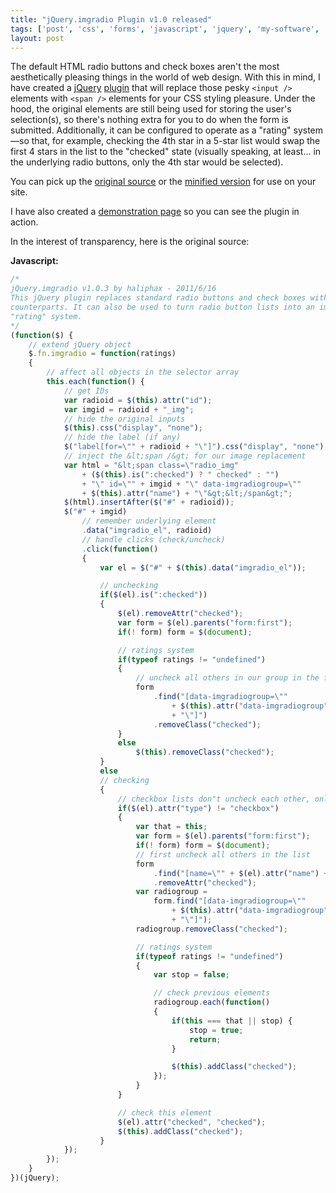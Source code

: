 ```yaml
---
title: "jQuery.imgradio Plugin v1.0 released"
tags: ['post', 'css', 'forms', 'javascript', 'jquery', 'my-software', 'plugin']
layout: post
---
```


The default HTML radio buttons and check boxes aren't the most
aesthetically pleasing things in the world of web design. With this in
mind, I have created a [jQuery](https://jquery.com)
[plugin](https://plugins.jquery.com) that will replace those pesky
`<input />` elements with `<span />` elements for your CSS styling
pleasure. Under the hood, the original elements are still being used for
storing the user's selection(s), so there's nothing extra for you to do
when the form is submitted. Additionally, it can be configured to
operate as a "rating" system—so that, for example, checking the 4th star
in a 5-star list would swap the first 4 stars in the list to the
"checked" state (visually speaking, at least... in the underlying radio
buttons, only the 4th star would be selected).<!--more-->

You can pick up the [original
source](https://github.com/haliphax/jquery.imgradio/raw/master/jquery.imgradio.js)
or the [minified
version](https://github.com/haliphax/jquery.imgradio/raw/master/jquery.imgradio.min.js)
for use on your site.

I have also created a [demonstration page](https://haliphax.github.io/jquery.imgradio/)
so you can see the plugin in action.

In the interest of transparency, here is the original source:

**Javascript:**

```js
/*
jQuery.imgradio v1.0.3 by haliphax - 2011/6/16
This jQuery plugin replaces standard radio buttons and check boxes with image
counterparts. It can also be used to turn radio button lists into an image-based
"rating" system.
*/
(function($) {
	// extend jQuery object
	$.fn.imgradio = function(ratings)
	{
		// affect all objects in the selector array
		this.each(function() {
			// get IDs
			var radioid = $(this).attr("id");
			var imgid = radioid + "_img";
			// hide the original inputs
			$(this).css("display", "none");
			// hide the label (if any)
			$("label[for=\"" + radioid + "\"]").css("display", "none");
			// inject the &lt;span /&gt; for our image replacement
			var html = "&lt;span class=\"radio_img"
				+ ($(this).is(":checked") ? " checked" : "")
				+ "\" id=\"" + imgid + "\" data-imgradiogroup=\""
				+ $(this).attr("name") + "\"&gt;&lt;/span&gt;";
			$(html).insertAfter($("#" + radioid));
			$("#" + imgid)
				// remember underlying element
				.data("imgradio_el", radioid)
				// handle clicks (check/uncheck)
				.click(function()
				{
					var el = $("#" + $(this).data("imgradio_el"));

					// unchecking
					if($(el).is(":checked"))
					{
						$(el).removeAttr("checked");
						var form = $(el).parents("form:first");
						if(! form) form = $(document);

						// ratings system
						if(typeof ratings != "undefined")
						{
							// uncheck all others in our group in the form
							form
								.find("[data-imgradiogroup=\""
									+ $(this).attr("data-imgradiogroup")
									+ "\"]")
								.removeClass("checked");
						}
						else
							$(this).removeClass("checked");
					}
					else
					// checking
					{
						// checkbox lists don"t uncheck each other, only radios
						if($(el).attr("type") != "checkbox")
						{
							var that = this;
							var form = $(el).parents("form:first");
							if(! form) form = $(document);
							// first uncheck all others in the list
							form
								.find("[name=\"" + $(el).attr("name") + "\"]")
								.removeAttr("checked");
							var radiogroup =
								form.find("[data-imgradiogroup=\""
									+ $(this).attr("data-imgradiogroup")
									+ "\"]");
							radiogroup.removeClass("checked");

							// ratings system
							if(typeof ratings != "undefined")
							{
								var stop = false;

								// check previous elements
								radiogroup.each(function()
								{
									if(this === that || stop) {
										stop = true;
										return;
									}

									$(this).addClass("checked");
								});
							}
						}

						// check this element
						$(el).attr("checked", "checked");
						$(this).addClass("checked");
					}
			});
		});
	}
})(jQuery);
```
